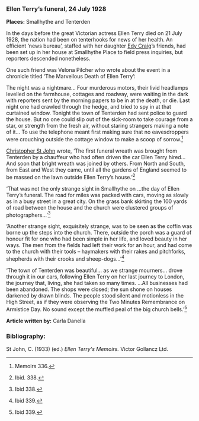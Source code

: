 

### Ellen Terry’s funeral, 24 July 1928

**Places:** Smallhythe and Tenterden

In the days before the great Victorian actress Ellen Terry died on 21 July 1928, the nation had been on tenterhooks for news of her health. An efficient ‘news bureau’, staffed with her daughter [Edy Craig](/20c/20c-craig-biography)’s friends, had been set up in her house at Smallhythe Place to field press inquiries, but reporters descended nonetheless. 

One such friend was Velona Pilcher who wrote about the event in a chronicle titled ‘The Marvellous Death of Ellen Terry’:

The night was a nightmare… Four murderous motors, their livid headlamps levelled on the farmhouse, cottages and roadway, were waiting in the dark with reporters sent by the morning papers to be in at the death, or die. Last night one had crawled through the hedge, and tried to spy in at that curtained window. Tonight the town of Tenterden had sent police to guard the house. But no one could slip out of the sick-room to take courage from a star, or strength from the fresh air, without staring strangers making a note of it… To use the telephone meant first making sure that no eavesdroppers were crouching outside the cottage window to make a scoop of sorrow.[^ref1] 

[Christopher St John](20c/20c-st-john-biography) wrote, ‘The first funeral wreath was brought from Tenterden by a chauffeur who had often driven the car Ellen Terry hired… And soon that bright wreath was joined by others. From North and South, from East and West they came, until all the gardens of England seemed to be massed on the lawn outside Ellen Terry’s house.’[^ref2] 

‘That was not the only strange sight in Smallhythe on …the day of Ellen Terry’s funeral. The road for miles was packed with cars, moving as slowly as in a busy street in a great city. On the grass bank skirting the 100 yards of road between the house and the church were clustered groups of photographers…’[^ref3] 

‘Another strange sight, exquisitely strange, was to be seen as the coffin was borne up the steps into the church. There, outside the porch was a guard of honour fit for one who had been simple in her life, and loved beauty in her ways. The men from the fields had left their work for an hour, and had come to the church with their tools – haymakers with their rakes and pitchforks, shepherds with their crooks and sheep-dogs…’[^ref4] 

‘The town of Tenterden was beautiful… as we strange mourners… drove through it in our cars, following Ellen Terry on her last journey to London, the journey that, living, she had taken so many times. …All businesses had been abandoned. The shops were closed; the sun shone on houses darkened by drawn blinds. The people stood silent and motionless in the High Street, as if they were observing the Two Minutes Remembrance on Armistice Day. No sound except the muffled peal of the big church bells.’[^ref5] 

**Article written by:** Carla Danella

[^ref1]: Memoirs 336.  
[^ref2]: Ibid. 338.  
[^ref3]: Ibid 338.  
[^ref4]: Ibid 339.  
[^ref5]: Ibid 339.  


### Bibliography:

St John, C. (1933) (ed.) _Ellen Terry's Memoirs._ Victor Gollancz Ltd.
